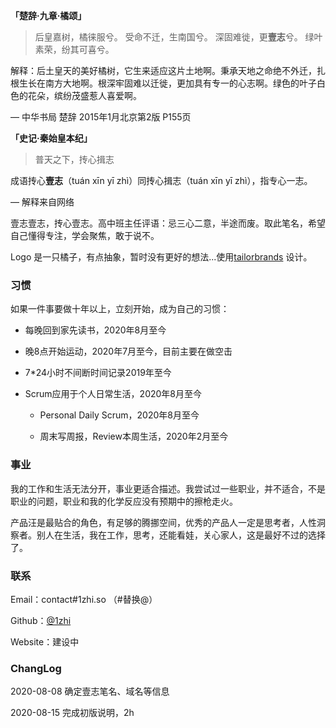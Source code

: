 **「楚辞·九章·橘颂」**

> 后皇嘉树，橘徕服兮。 受命不迁，生南国兮。 深固难徙，更**壹志**兮。 绿叶素荣，纷其可喜兮。

解释：后土皇天的美好橘树，它生来适应这片土地啊。秉承天地之命绝不外迁，扎根生长在南方大地啊。根深牢固难以迁徙，更加具有专一的心志啊。绿色的叶子白色的花朵，缤纷茂盛惹人喜爱啊。

— 中华书局 楚辞 2015年1月北京第2版 P155页

**「史记·秦始皇本纪」**

> 普天之下，抟心揖志

成语抟心**壹志**（tuán xīn yī zhì）同抟心揖志（tuán xīn yī zhì），指专心一志。

— 解释来自网络



壹志壹志，抟心壹志。高中班主任评语：忌三心二意，半途而废。取此笔名，希望自己懂得专注，学会聚焦，敢于说不。

Logo 是一只橘子，有点抽象，暂时没有更好的想法...使用[tailorbrands](http://tailorbrands.com) 设计。



### 习惯

如果一件事要做十年以上，立刻开始，成为自己的习惯：

- 每晚回到家先读书，2020年8月至今

- 晚8点开始运动，2020年7月至今，目前主要在做空击

- 7*24小时不间断时间记录2019年至今

- Scrum应用于个人日常生活，2020年8月至今

    - Personal Daily Scrum，2020年8月至今

    - 周末写周报，Review本周生活，2020年2月至今



### 事业

我的工作和生活无法分开，事业更适合描述。我尝试过一些职业，并不适合，不是职业的问题，职业和我的化学反应没有预期中的擦枪走火。

产品汪是最贴合的角色，有足够的腾挪空间，优秀的产品人一定是思考者，人性洞察者。别人在生活，我在工作，思考，还能看娃，关心家人，这是最好不过的选择了。



### 联系

Email：contact#1zhi.so （#替换@）

Github：[@1zhi](https://github.com/1zhi)

Website：建设中



### ChangLog

2020-08-08 确定壹志笔名、域名等信息

2020-08-15 完成初版说明，2h

